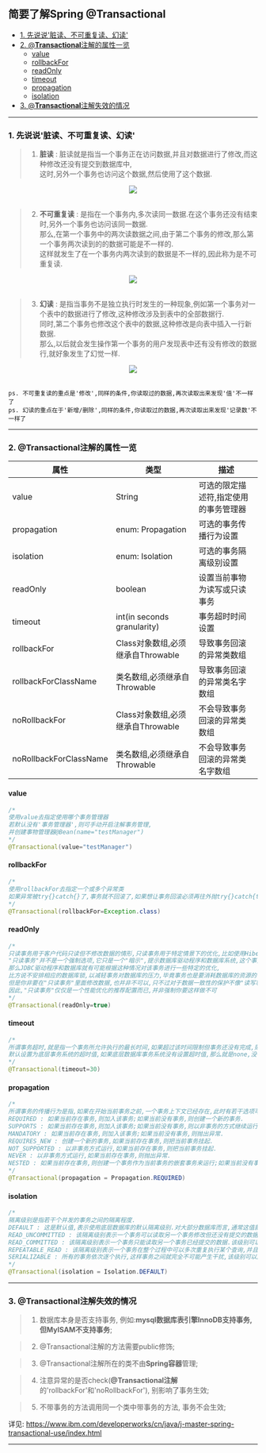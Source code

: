 <h2> 简要了解Spring @Transactional </h2>

- [1. 先说说'脏读、不可重复读、幻读'](#1-%E5%85%88%E8%AF%B4%E8%AF%B4%E8%84%8F%E8%AF%BB%E4%B8%8D%E5%8F%AF%E9%87%8D%E5%A4%8D%E8%AF%BB%E5%B9%BB%E8%AF%BB)
- [2. @**Transactional**注解的属性一览](#2-transactional%E6%B3%A8%E8%A7%A3%E7%9A%84%E5%B1%9E%E6%80%A7%E4%B8%80%E8%A7%88)
  - [value](#value)
  - [rollbackFor](#rollbackfor)
  - [readOnly](#readonly)
  - [timeout](#timeout)
  - [propagation](#propagation)
  - [isolation](#isolation)
- [3. @**Transactional**注解失效的情况](#3-Transactional%E6%B3%A8%E8%A7%A3%E5%A4%B1%E6%95%88%E7%9A%84%E6%83%85%E5%86%B5)
<hr>

### 1. 先说说'脏读、不可重复读、幻读'

> 1. **脏读** : 脏读就是指当一个事务正在访问数据,并且对数据进行了修改,而这种修改还没有提交到数据库中,<br/>
> 这时,另外一个事务也访问这个数据,然后使用了这个数据.<br/>
 <div align="center">
    <img src="https://raw.githubusercontent.com/PisecesPeng/PisecesPeng.record.me/master/resource/image/SpringTransactional/DirtyReads.png">
</div>
<br>

> 2. **不可重复读** : 是指在一个事务内,多次读同一数据.在这个事务还没有结束时,另外一个事务也访问该同一数据.<br/>
> 那么,在第一个事务中的两次读数据之间,由于第二个事务的修改,那么第一个事务两次读到的的数据可能是不一样的.<br/>
> 这样就发生了在一个事务内两次读到的数据是不一样的,因此称为是不可重复读.
 <div align="center">
    <img src="https://raw.githubusercontent.com/PisecesPeng/PisecesPeng.record.me/master/resource/image/SpringTransactional/Non-repeatableReads.png">
</div>
<br>

> 3. **幻读** : 是指当事务不是独立执行时发生的一种现象,例如第一个事务对一个表中的数据进行了修改,这种修改涉及到表中的全部数据行.<br/>
> 同时,第二个事务也修改这个表中的数据,这种修改是向表中插入一行新数据.<br/>
> 那么,以后就会发生操作第一个事务的用户发现表中还有没有修改的数据行,就好象发生了幻觉一样.<br/>
 <div align="center">
    <img src="https://raw.githubusercontent.com/PisecesPeng/PisecesPeng.record.me/master/resource/image/SpringTransactional/PhantomReads.png">
</div>
<br>

``` ps. 不可重复读的重点是'修改',同样的条件,你读取过的数据,再次读取出来发现'值'不一样了 ```<br/>
``` ps. 幻读的重点在于'新增/删除',同样的条件,你读取过的数据,再次读取出来发现'记录数'不一样了 ```
<hr>

### 2. @**Transactional**注解的属性一览

属性 | 类型 | 描述
---|---|---
value | String | 可选的限定描述符,指定使用的事务管理器
propagation | enum: Propagation | 可选的事务传播行为设置
isolation | enum: Isolation | 可选的事务隔离级别设置
readOnly | boolean | 设置当前事物为读写或只读事务
timeout | int(in seconds granularity) | 事务超时时间设置
rollbackFor | Class对象数组,必须继承自Throwable | 导致事务回滚的异常类数组
rollbackForClassName | 类名数组,必须继承自Throwable | 导致事务回滚的异常类名字数组
noRollbackFor | Class对象数组,必须继承自Throwable | 不会导致事务回滚的异常类数组
noRollbackForClassName | 类名数组,必须继承自Throwable | 不会导致事务回滚的异常类名字数组

#### value
```java
/* 
使用value去指定使用哪个事务管理器 
若默认没有'事务管理器',则可手动开启注解事务管理,
并创建事物管理器@Bean(name="testManager")
*/ 
@Transactional(value="testManager")
```

#### rollbackFor
```java
/*
使用rollbackFor去指定一个或多个异常类
如果异常被try{}catch{}了,事务就不回滚了,如果想让事务回滚必须再往外抛try{}catch{throw Exception}
*/
@Transactional(rollbackFor=Exception.class)
```

#### readOnly
```java
/*
只读事务用于客户代码只读但不修改数据的情形,只读事务用于特定情景下的优化,比如使用Hibernate的时候.默认为读写事务
"只读事务"并不是一个强制选项,它只是一个"暗示",提示数据库驱动程序和数据库系统,这个事务并不包含更改数据的操作,
那么JDBC驱动程序和数据库就有可能根据这种情况对该事务进行一些特定的优化,
比方说不安排相应的数据库锁,以减轻事务对数据库的压力,毕竟事务也是要消耗数据库的资源的.
但是你非要在"只读事务"里面修改数据,也并非不可以,只不过对于数据一致性的保护不像"读写事务"那样保险而已.
因此,"只读事务"仅仅是一个性能优化的推荐配置而已,并非强制你要这样做不可
*/
@Transactional(readOnly=true)
```
#### timeout
```java
/*
所谓事务超时,就是指一个事务所允许执行的最长时间,如果超过该时间限制但事务还没有完成,则自动回滚事务.
默认设置为底层事务系统的超时值,如果底层数据库事务系统没有设置超时值,那么就是none,没有超时限制.
*/
@Transactional(timeout=30)
```

#### propagation
```java
/*
所谓事务的传播行为是指,如果在开始当前事务之前,一个事务上下文已经存在,此时有若干选项可以指定一个事务性方法的执行行为.
REQUIRED : 如果当前存在事务,则加入该事务;如果当前没有事务,则创建一个新的事务.
SUPPORTS : 如果当前存在事务,则加入该事务;如果当前没有事务,则以非事务的方式继续运行.
MANDATORY : 如果当前存在事务,则加入该事务;如果当前没有事务,则抛出异常.
REQUIRES_NEW : 创建一个新的事务,如果当前存在事务,则把当前事务挂起.
NOT_SUPPORTED : 以非事务方式运行,如果当前存在事务,则把当前事务挂起.
NEVER : 以非事务方式运行,如果当前存在事务,则抛出异常.
NESTED : 如果当前存在事务,则创建一个事务作为当前事务的嵌套事务来运行;如果当前没有事务,则该取值等价于REQUIRED.
*/
@Transactional(propagation = Propagation.REQUIRED)
```

#### isolation
```java
/*
隔离级别是指若干个并发的事务之间的隔离程度. 
DEFAULT : 这是默认值,表示使用底层数据库的默认隔离级别.对大部分数据库而言,通常这值就是: READ_COMMITTED.
READ_UNCOMMITTED : 该隔离级别表示一个事务可以读取另一个事务修改但还没有提交的数据.该级别不能防止脏读和不可重复读,因此很少使用该隔离级别.
READ_COMMITTED : 该隔离级别表示一个事务只能读取另一个事务已经提交的数据.该级别可以防止脏读,这也是大多数情况下的推荐值.
REPEATABLE_READ : 该隔离级别表示一个事务在整个过程中可以多次重复执行某个查询,并且每次返回的记录都相同.即使在多次查询之间有新增的数据满足该查询,这些新增的记录也会被忽略.该级别可以防止脏读和不可重复读.
SERIALIZABLE : 所有的事务依次逐个执行,这样事务之间就完全不可能产生干扰,该级别可以防止脏读、不可重复读以及幻读.但是这将严重影响程序的性能.通常情况下也不会用到该级别.
*/
@Transactional(isolation = Isolation.DEFAULT)
```
<hr>

### 3. @**Transactional**注解失效的情况

> 1. 数据库本身是否支持事务, 例如:**mysql数据库表引擎InnoDB支持事务, 但MyISAM不支持事务**;

> 2. @Transactional注解的方法需要public修饰;

> 3. @Transactional注解所在的类不由**Spring容器**管理;

> 4. 注意异常的是否check(**@Transactional注解**的'rollbackFor'和'noRollbackFor'), 别影响了事务生效;

> 5. 不带事务的方法调用同一个类中带事务的方法, 事务不会生效;


详见: https://www.ibm.com/developerworks/cn/java/j-master-spring-transactional-use/index.html

<hr>

